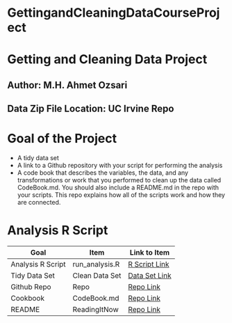 # GettingandCleaningDataCourseProject

# Getting and Cleaning Data Project
## Author: M.H. Ahmet Ozsari
## Data Zip File Location: UC Irvine Repo

# Goal of the Project
* A tidy data set
* A link to a Github repository with your script for performing the analysis
* A code book that describes the variables, the data, and any transformations or work that you performed to clean up the data called CodeBook.md. You should also include a README.md in the repo with your scripts. This repo explains how all of the scripts work and how they are connected.

# Analysis R Script

Goal | Item | Link to Item
--- | --- | ---
Analysis R Script |  run_analysis.R |  [R Script Link](https://github.com/ahmetozsari/GettingandCleaningDataCourseProject/blob/master/run_analysis.R "run_analysis.R")
Tidy Data Set |  Clean Data Set |  [Data Set Link](https://github.com/ahmetozsari/GettingandCleaningDataCourseProject/blob/master/tidyData.txt "tidyData.txt")
Github Repo | Repo |  [Repo Link](https://github.com/ahmetozsari/GettingandCleaningDataCourseProject/tree/master/ "Click to go to Repo")
Cookbook | CodeBook.md |  [Repo Link](https://github.com/ahmetozsari/GettingandCleaningDataCourseProject/blob/master/CodeBook.md "CodeBook.md")
README | ReadingItNow |  [Repo Link](https://github.com/ahmetozsari/GettingandCleaningDataCourseProject/blob/master/README.md "README.md")

